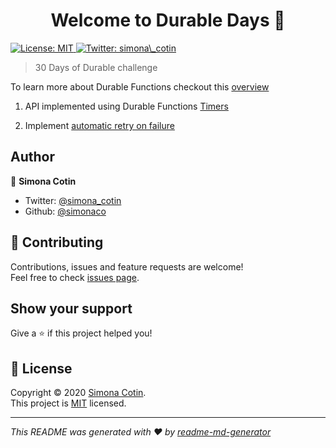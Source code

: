 <h1 align="center">Welcome to Durable Days 👋</h1>
<p>
  <a href="https://github.com/simonaco/durabledays/blob/master/LICENSE" target="_blank">
    <img alt="License: MIT" src="https://img.shields.io/badge/License-MIT-yellow.svg" />
  </a>
  <a href="https://twitter.com/simona_cotin" target="_blank">
    <img alt="Twitter: simona\_cotin" src="https://img.shields.io/twitter/follow/simona\_cotin.svg?style=social" />
  </a>
</p>

> 30 Days of Durable challenge

To learn more about Durable Functions checkout this [overview](https://docs.microsoft.com/azure/azure-functions/durable/?WT.mc_id=durabledays-github-sicotin)

1. API implemented using Durable Functions [Timers](https://docs.microsoft.com/en-us/azure/azure-functions/durable/durable-functions-timers?tabs=javascript&WT.mc_id=durabledays-github-sicotin)

1. Implement [automatic retry on failure](https://docs.microsoft.com/en-us/azure/azure-functions/durable/durable-functions-error-handling?tabs=javascript#automatic-retry-on-failure&WT.mc_id=durabledays-github-sicotin)

## Author

👤 **Simona Cotin**

- Twitter: [@simona_cotin](https://twitter.com/simona_cotin)
- Github: [@simonaco](https://github.com/simonaco)

## 🤝 Contributing

Contributions, issues and feature requests are welcome!<br />Feel free to check [issues page](https://github.com/simonaco/durabledays/issues).

## Show your support

Give a ⭐️ if this project helped you!

## 📝 License

Copyright © 2020 [Simona Cotin](https://github.com/simonaco).<br />
This project is [MIT](https://github.com/simonaco/durabledays/blob/master/LICENSE) licensed.

---

_This README was generated with ❤️ by [readme-md-generator](https://github.com/kefranabg/readme-md-generator)_
